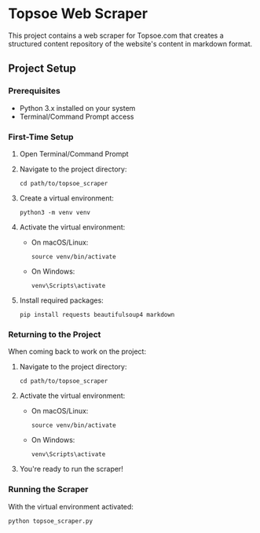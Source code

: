 # Topsoe Web Scraper

This project contains a web scraper for Topsoe.com that creates a structured content repository of the website's content in markdown format.

## Project Setup

### Prerequisites
- Python 3.x installed on your system
- Terminal/Command Prompt access

### First-Time Setup

1. Open Terminal/Command Prompt
2. Navigate to the project directory:
   ```
   cd path/to/topsoe_scraper
   ```

3. Create a virtual environment:
   ```
   python3 -m venv venv
   ```

4. Activate the virtual environment:
   - On macOS/Linux:
     ```
     source venv/bin/activate
     ```
   - On Windows:
     ```
     venv\Scripts\activate
     ```

5. Install required packages:
   ```
   pip install requests beautifulsoup4 markdown
   ```

### Returning to the Project

When coming back to work on the project:

1. Navigate to the project directory:
   ```
   cd path/to/topsoe_scraper
   ```

2. Activate the virtual environment:
   - On macOS/Linux:
     ```
     source venv/bin/activate
     ```
   - On Windows:
     ```
     venv\Scripts\activate
     ```

3. You're ready to run the scraper!

### Running the Scraper

With the virtual environment activated: 
```
python topsoe_scraper.py
```